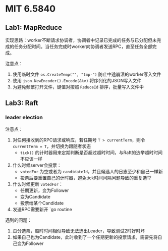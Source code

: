 # MIT 6.5840

## Lab1: MapReduce

实现思路：worker不断请求协调者，协调者中记录已完成的任务与已分配但未完成的任务分配时间。当任务完成时worker向协调者发送RPC，直至任务全部完成。

注意点：
1. 使用临时文件 `os.CreateTemp("", "tmp-")` 防止中途崩溃的worker写入文件
2. 使用 `json.NewEncoder().Encode(&kv)` 将序列化的JSON写入文件
3. 为避免频繁打开文件，键值对按照 `ReduceId` 排序，批量写入文件中

## Lab3: Raft

### leader election

注意点：
1. 对任何接收到的RPC请求或响应，若任期号 `T > currentTerm`，则令 `currentTerm = T`，并切换为跟随者状态
    - `tick()` 的计时器用来定期判断是否超过超时时间，与Raft的选举超时时间不应该一样
2. 什么时候server会投票：
    - `votedFor` 为空或者为 `candidateId`，并且候选人的日志至少和自己一样新
    - 投票后要重置自己的计时器，避免tick时间间隔问题导致的重复选举
3. 什么时候更新 `votedFor`：
    - 任期更新，变为Follower
    - 变为Candidate
    - 投票给某个Candidate
4. 发送RPC需要新开 `go routine

遇到的问题：
1. 瓜分选票，超时时间相似导致无法选出Leader，导致测试2时好时坏
2. 如果自己也为Candidate，此时收到了一个任期更新的投票请求，需要先将自己变为Follower
